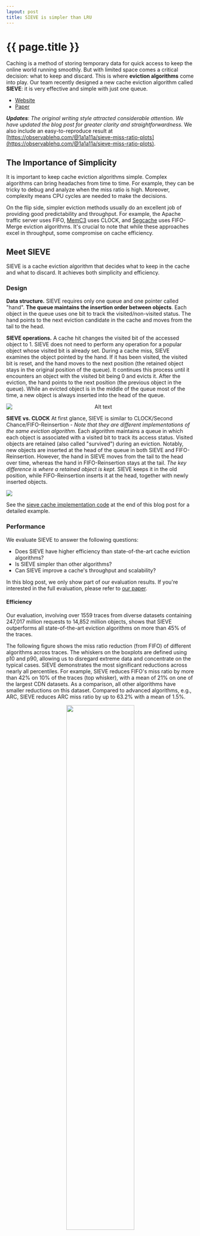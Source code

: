 ```yaml
---
layout: post
title: SIEVE is simpler than LRU
---
```


{{ page.title }}
================

Caching is a method of storing temporary data for quick access to keep the online world running smoothly. But with limited space comes a critical decision: what to keep and discard. This is where **eviction algorithms** come into play. Our team recently designed a new cache eviction algorithm called **SIEVE**: it is very effective and simple with just one queue.

- [Website](https://sievecache.com) 
- [Paper](https://yazhuozhang.com/assets/pdf/nsdi24-sieve.pdf)

***Updates***: *The original writing style attracted considerable attention. We have updated the blog post for greater clarity and straightforwardness.* We also include an easy-to-reproduce result at [https://observablehq.com/@1a1a11a/sieve-miss-ratio-plots](https://observablehq.com/@1a1a11a/sieve-miss-ratio-plots). 

## The Importance of Simplicity
It is important to keep cache eviction algorithms simple. Complex algorithms can bring headaches from time to time. For example, they can be tricky to debug and analyze when the miss ratio is high. Moreover, complexity means CPU cycles are needed to make the decisions. 

On the flip side, simpler eviction methods usually do an excellent job of providing good predictability and throughput. 
For example, the Apache traffic server uses FIFO, [MemC3](https://www.usenix.org/conference/nsdi13/technical-sessions/presentation/fan) uses CLOCK, and [Segcache](https://www.usenix.org/conference/nsdi21/presentation/yang-juncheng) uses FIFO-Merge eviction algorithms. 
It's crucial to note that while these approaches excel in throughput, some compromise on cache efficiency. 

## Meet SIEVE
SIEVE is a cache eviction algorithm that decides what to keep in the cache and what to discard. It achieves both simplicity and efficiency.

### Design

**Data structure.** 
SIEVE requires only one queue and one pointer called "hand". 
**The queue maintains the insertion order between objects**.
Each object in the queue uses one bit to track the visited/non-visited status.
The hand points to the next eviction candidate in the cache and moves from the tail to the head. 

**SIEVE operations.**
A cache hit changes the visited bit of the accessed object to 1.
SIEVE does not need to perform any operation for a popular object whose visited bit is already set. 
During a cache miss, SIEVE examines the object pointed by the hand. If it has been visited, the visited bit is reset, and the hand moves to the next position (the retained object stays in the original position of the queue). 
It continues this process until it encounters an object with the visited bit being 0 and evicts it. After the eviction, the hand points to the next position (the previous object in the queue).
While an evicted object is in the middle of the queue most of the time, a new object is always inserted into the head of the queue.

<div style="text-align: center;">
  <img src="/blog_images/sieve/sieve_diagram_animation.gif" alt="Alt text" title="Optional title" style="margin: auto; display: block;"/>
</div>



**SIEVE vs. CLOCK** At first glance, SIEVE is similar to CLOCK/Second Chance/FIFO-Reinsertion - *Note that they are different implementations of the same eviction algorithm*.
Each algorithm maintains a queue in which each object is associated with a visited bit to track its access status. 
Visited objects are retained (also called "survived") during an eviction. Notably, new objects are inserted at the head of the queue in both SIEVE and FIFO-Reinsertion. 
However, the hand in SIEVE moves from the tail to the head over time, whereas the hand in FIFO-Reinsertion stays at the tail. 
*The key difference is where a retained object is kept.* SIEVE keeps it in the old position, while FIFO-Reinsertion inserts it at the head, together with newly inserted objects.

<div style="text-align: center;">
  <img src="/blog_images/sieve/sieve-diagram.png" style="margin: auto; display: block;"/>
</div>

See the [sieve cache implementation code](#sieve-cache-code) at the end of this blog post for a detailed example. 

### Performance
We evaluate SIEVE to answer the following questions:

- Does SIEVE have higher efficiency than state-of-the-art cache eviction algorithms?
- Is SIEVE simpler than other algorithms?
- Can SIEVE improve a cache's throughput and scalability?

In this blog post, we only show part of our evaluation results. If you're interested in the full evaluation, please refer to [our paper](https://yazhuozhang.com/assets/publication/nsdi24-sieve.pdf).

#### Efficiency
Our evaluation, involving over 1559 traces from diverse datasets containing 247,017 million requests to 14,852 million objects, shows that SIEVE outperforms all state-of-the-art eviction algorithms on more than 45% of the traces.

The following figure shows the miss ratio reduction (from FIFO) of different algorithms across traces. The whiskers on the boxplots are defined using p10 and p90, allowing us to disregard extreme data and concentrate on the typical cases.
SIEVE demonstrates the most significant reductions across
nearly all percentiles. 
For example, SIEVE reduces FIFO's miss ratio by more than 42% on 10% of the traces (top whisker), with a mean of 21% on one of the largest CDN datasets. 
As a comparison, all other algorithms have smaller reductions on this dataset.
Compared to advanced algorithms, e.g., ARC, SIEVE reduces
ARC miss ratio by up to 63.2% with a mean of 1.5%.

<div style="text-align: center;">
  <img src="/blog_images/sieve/efficiency-large.png" style="width: 60%;"/>
</div>

#### Simplicity
SIEVE is very simple. We delved into the most popular cache libraries and systems across five diverse programming languages: C++, Go, JavaScript, Python, and Rust. 

Despite the varied ways LRU is implemented across these libraries - some opt for doubly-linked lists, others for arrays - integrating SIEVE was easy. As illustrated in the Table, the required code changes to replace LRU with SIEVE were minimal. In all cases, it took no more than 21 lines of code modifications (tests not included).

<!-- | Cache library | Language   | Lines   | Hour of Work   |
| :---------: | :---------: |:---------: | :---------: |
| [groupcache](https://github.com/cacheMon/groupcache) | Golang  | 21  | <1  |
| [mnemonist](https://github.com/cacheMon/mnemonist) | Javascript |12  |  1  |
| [lru-rs](https://github.com/cacheMon/lru-rs) | Rust | 16  |  1  |
| [lru-dict](https://github.com/cacheMon/lru-dict)| Python + C | 21  | <1  | -->

<table style="text-align: center; margin:auto; border-collapse:collapse; width:50%;">
    <tr style="font-size: 0.9rem; background-color:white; color:black;">
        <th style="border:1px solid black; padding:10px; font-weight: bold;">Cache library</th>
        <th style="border:1px solid black; padding:10px; font-weight: bold;">Language</th>
        <th style="border:1px solid black; padding:10px; font-weight: bold;">Lines</th>
        <th style="border:1px solid black; padding:10px; font-weight: bold;">Hour of work</th>
    </tr>
    <tr style="font-size: 0.8rem; background-color:white; color:black; text-align:center;">
        <td style="border:1px solid black; padding:10px;">
        <a href="https://github.com/cacheMon/groupcache" style="color:#d6723c; text-decoration:none;">groupcache</a>
        </td>
        <td style="border:1px solid black; padding:10px;">Golang</td>
        <td style="border:1px solid black; padding:10px;">21</td>
        <td style="border:1px solid black; padding:10px;">&lt;1</td>
    </tr>
    <tr style="font-size: 0.8rem; background-color:white; color:black; text-align:center;">
        <td style="border:1px solid black; padding:10px;">
        <a href="https://github.com/cacheMon/mnemonist" style="color: #d6723c; text-decoration:none;">mnemonist</a>
        </td>
        <td style="border:1px solid black; padding:10px;">Javascript</td>
        <td style="border:1px solid black; padding:10px;">12</td>
        <td style="border:1px solid black; padding:10px;">1</td>
    </tr>
    <tr style="font-size: 0.8rem; background-color:white; color:black; text-align:center;">
        <td style="border:1px solid black; padding:10px;">
        <a href="https://github.com/cacheMon/lru-rs" style="color: #d6723c; text-decoration:none;">lru-rs</a>
        </td>
        <td style="border:1px solid black; padding:10px;;">Rust</td>
        <td style="border:1px solid black; padding:10px;;">16</td>
        <td style="border:1px solid black; padding:10px;">1</td>
    </tr>
    <tr style="font-size: 0.8rem; background-color:white; color:black; text-align:center;">
        <td style="border:1px solid black; padding:10px;">
        <a href="https://github.com/cacheMon/lru-dict" style="color: #d6723c; text-decoration:none;">lru-dict</a>
        </td>
        <td style="border:1px solid black; padding:10px;">Python + C</td>
        <td style="border:1px solid black; padding:10px;">21</td>
        <td style="border:1px solid black; padding:10px;">&lt;1</td>
    </tr>
</table>

#### Throughput
Besides efficiency, throughput is the other important metric for caching systems. Although we have implemented SIEVE in five different libraries, we focus on Cachelib's results.

Compared to these LRU-based algorithms, SIEVE does not require "promotion" at each cache hit. Therefore, it is faster and more scalable.
At a single thread, SIEVE is 16% (17%) faster than the optimized LRU (TwoQ) and on the tested traces.
At 16 threads, SIEVE shows more than 2× higher throughput than the optimized LRU and TwoQ.

### SIEVE is beyond an eviction algorithm

Beyond being a cache eviction algorithm, SIEVE can serve as a cache primitive for designing more advanced eviction policies.
As a cache primitive, SIEVE can facilitate the design of more advanced eviction algorithms.

We've plugged SIEVE into [LeCaR](https://www.usenix.org/conference/hotstorage18/presentation/vietri), [TwoQ](https://www.vldb.org/conf/1994/P439.PDF), [ARC](https://www.usenix.org/conference/fast-03/arc-self-tuning-low-overhead-replacement-cache), and [S3-FIFO](https://dl.acm.org/doi/10.1145/3600006.3613147), swapping out their LRU or FIFO queue for a SIEVE one.

Compared to SIEVE, LeCaR has much lower efficiency; however, when replacing the LRU in LeCaR with SIEVE, it significantly reduces LeCaR's miss ratio by 4.5% on average.
TwoQ and ARC achieve efficiency close to SIEVE; however, when replacing the LRU with SIEVE, the efficiency of both algorithms gets boosted.
These results highlight the potential of SIEVE as a powerful cache primitive for designing advanced cache eviction algorithms.

<div style="text-align: center;">
  <img src="/blog_images/sieve/sieve_queue_all_large.svg" style="width: 60%;"/>
</div>


### SIEVE is not scan-resistant
Besides web cache workloads, we evaluated SIEVE on
some old block cache workloads. However, SIEVE
sometimes shows a miss ratio higher than LRU. The primary
reason for this discrepancy is that SIEVE is not scan-resistant.
In block cache workloads, which frequently feature scans,
popular objects often intermingle with objects from scans.
Consequently, both objects are rapidly evicted after insertion.
Note that we made a mistake and used "scan-resistant" to mean something else. For the traditional sense of scans (larger than cache size), SIEVE is scan-resistant.  


Since SIEVE does not use a ghost cache — a shadow cache that keeps track of recently evicted items to
make smarter future eviction decisions — it cannot recognize
the popular objects when they are requested again. This problem is less severe on the large cache size, but when the cache
size is small, we observe that having a ghost is critical to be
scan-resistant.

[Marc's latest blog post](https://brooker.co.za/blog/2023/12/15/sieve.html) explored making sieve scan-resistant by adding a small counter for each item. 
It shows some wins and losses on different workloads. 


## We'd Love to Hear from you
As we wrap up this blog post, we would like to give a big shoutout to the people and organizations that open-sourced and shared the traces. SIEVE presents an intriguing opportunity to explore and enhance the efficiency of web caching.
**If you have questions or thoughts or have given SIEVE a try, we're eager to hear from you! Don't hesitate to get in touch :-)**

## Appendix

```python
class Node:
    def __init__(self, value):
        self.value = value
        self.visited = False
        self.prev = None
        self.next = None

class SieveCache:
    def __init__(self, capacity):
        self.capacity = capacity
        self.cache = {}  # To store cache items as {value: node}
        self.head = None
        self.tail = None
        self.hand = None
        self.size = 0

    def _add_to_head(self, node):
        node.next = self.head
        node.prev = None
        if self.head:
            self.head.prev = node
        self.head = node
        if self.tail is None:
            self.tail = node

    def _remove_node(self, node):
        if node.prev:
            node.prev.next = node.next
        else:
            self.head = node.next
        if node.next:
            node.next.prev = node.prev
        else:
            self.tail = node.prev

    def _evict(self):
        obj = self.hand if self.hand else self.tail
        while obj and obj.visited:
            obj.visited = False
            obj = obj.prev if obj.prev else self.tail
        self.hand = obj.prev if obj.prev else None
        del self.cache[obj.value]
        self._remove_node(obj)
        self.size -= 1

    def access(self, x):
        if x in self.cache:  # Cache Hit
            node = self.cache[x]
            node.visited = True
        else:  # Cache Miss
            if self.size == self.capacity:  # Cache Full
                self._evict()  # Eviction
            new_node = Node(x)
            self._add_to_head(new_node)
            self.cache[x] = new_node
            self.size += 1
            new_node.visited = False  # Insertion

    def show_cache(self):
        current = self.head
        while current:
            print(f'{current.value} (Visited: {current.visited})', end=' -> ' if current.next else '\n')
            current = current.next

# Example usage
cache = SieveCache(3)
cache.access('A')
cache.access('B')
cache.access('C')
cache.access('D')
cache.show_cache()
```